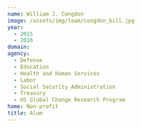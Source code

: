 ```yaml
---
name: William J. Congdon
image: /assets/img/team/congdon_bill.jpg
year: 
  - 2015
  - 2016
domain:
agency:
  - Defense
  - Education
  - Health and Human Services
  - Labor
  - Social Security Administration
  - Treasury
  - US Global Change Research Program
home: Non-profit
title: Alum
---
```


